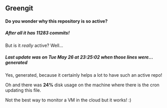 ## Greengit

#### Do you wonder why this repository is so active?

##### After all it has 11283 commits!

But is it *really* active? Well...

##### Last update was on Tue May 26 at 23:25:02 when those lines were... generated

Yes, generated, because it certainly helps a lot to have such an active repo!

Oh and there was **24%** disk usage on the machine
where there is the cron updating this file.

Not the best way to monitor a VM in the cloud but it works! :)

